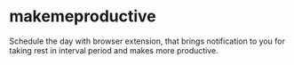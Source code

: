# makemeproductive
Schedule the day with browser extension, that brings notification to you for taking rest in interval period and makes more productive.

